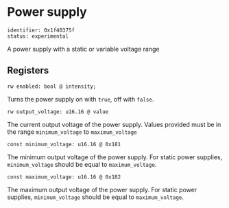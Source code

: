 # Power supply
    
    identifier: 0x1f40375f
    status: experimental
    
A power supply with a static or variable voltage range

## Registers

    rw enabled: bool @ intensity;

Turns the power supply on with `true`, off with `false`. 
    
    rw output_voltage: u16.16 @ value
    
The current output voltage of the power supply. Values provided must be in the range `minimum_voltage` to `maximum_voltage`

    const minimum_voltage: u16.16 @ 0x181
    
The minimum output voltage of the power supply. For static power supplies, `minimum_voltage` should be equal to `maximum_voltage`.

    const maximum_voltage: u16.16 @ 0x182
    
The maximum output voltage of the power supply. For static power supplies, `minimum_voltage` should be equal to `maximum_voltage`.

